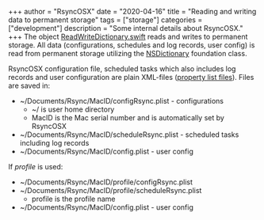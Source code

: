 +++
author = "RsyncOSX"
date = "2020-04-16"
title =  "Reading and writing data to permanent storage"
tags = ["storage"]
categories = ["development"]
description = "Some internal details about RsyncOSX."
+++
The object [ReadWriteDictionary.swift](https://github.com/rsyncOSX/RsyncOSX/blob/master/RsyncOSX/ReadWriteDictionary.swift) reads and writes to permanent storage. All data (configurations, schedules and log records, user config) is read from permanent storage utilizing the [NSDictionary](https://developer.apple.com/documentation/foundation/nsdictionary) foundation class.

RsyncOSX configuration file, scheduled tasks which also includes log records and user configuration are plain XML-files ([property list files](https://en.wikipedia.org/wiki/Property_list)). Files are saved in:

- ~/Documents/Rsync/MacID/configRsync.plist - configurations
  - ~/ is user home directory
  - MacID is the Mac serial number and is automatically set by RsyncOSX
- ~/Documents/Rsync/MacID/scheduleRsync.plist - scheduled tasks including log records
- ~/Documents/Rsync/MacID/config.plist - user config

If _profile_ is used:

- ~/Documents/Rsync/MacID/profile/configRsync.plist
- ~/Documents/Rsync/MacID/profile/scheduleRsync.plist
  - profile is the profile name
- ~/Documents/Rsync/MacID/config.plist - user config
